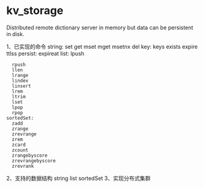 # kv_storage
Distributed remote dictionary server in memory but data can be persistent in disk.

1、已实现的命令
    string:
      	set
	get
	mset
	mget
	msetnx
	del
    key:
    	keys
	exists
	expire
	ttlss
	persist:
	expireat
    list:
      lpush
      
      rpush
      llen
      lrange
      lindex
      linsert
      lrem
      ltrim
      lset
      lpop
      rpop
    sortedSet:
      zadd
      zrange
      zrevrange
      zrem
      zcard
      zcount
      zrangebyscore
      zrevrangebyscore
      zrevrank
2、支持的数据结构
	string
	list 
	sortedSet
3、实现分布式集群
